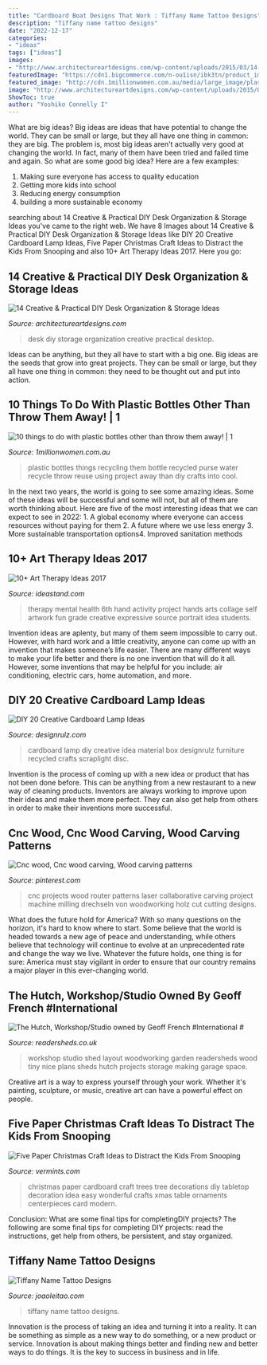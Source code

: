 ```yaml
---
title: "Cardboard Boat Designs That Work : Tiffany Name Tattoo Designs"
description: "Tiffany name tattoo designs"
date: "2022-12-17"
categories:
- "ideas"
tags: ["ideas"]
images:
- "http://www.architectureartdesigns.com/wp-content/uploads/2015/03/14-Creative-Practical-DIY-Desk-Organization-Storage-Ideas-12.jpg"
featuredImage: "https://cdn1.bigcommerce.com/n-ou1isn/ibk3tn/product_images/uploaded_images/paper-christmas-trees.jpg"
featured_image: "http://cdn.1millionwomen.com.au/media/large_image/plastic-bottles-recycling-ideas-52-1.jpg"
image: "http://www.architectureartdesigns.com/wp-content/uploads/2015/03/14-Creative-Practical-DIY-Desk-Organization-Storage-Ideas-12.jpg"
ShowToc: true
author: "Yoshiko Connelly I"
---
```



What are big ideas?
Big ideas are ideas that have potential to change the world. They can be small or large, but they all have one thing in common: they are big. The problem is, most big ideas aren't actually very good at changing the world. In fact, many of them have been tried and failed time and again. So what are some good big idea? Here are a few examples: 
1. Making sure everyone has access to quality education 
2. Getting more kids into school 
3. Reducing energy consumption 
4. building a more sustainable economy 

	

		
searching about 14 Creative &amp; Practical DIY Desk Organization &amp; Storage Ideas you've came to the right web. We have 8 Images about 14 Creative &amp; Practical DIY Desk Organization &amp; Storage Ideas like DIY 20 Creative Cardboard Lamp Ideas, Five Paper Christmas Craft Ideas to Distract the Kids From Snooping and also 10+ Art Therapy Ideas 2017. Here you go:
		
    
## 14 Creative &amp; Practical DIY Desk Organization &amp; Storage Ideas

<img loading=lazy src="http://www.architectureartdesigns.com/wp-content/uploads/2015/03/14-Creative-Practical-DIY-Desk-Organization-Storage-Ideas-12.jpg" onerror="this.onerror=null;this.src='https://tse2.mm.bing.net/th?id=OIP.XXwTj0N_Njnf02cQGmCicAHaMH&amp;pid=15.1';" alt="14 Creative &amp; Practical DIY Desk Organization &amp; Storage Ideas">

_Source: architectureartdesigns.com_

>desk diy storage organization creative practical desktop. 

	

Ideas can be anything, but they all have to start with a big one. Big ideas are the seeds that grow into great projects. They can be small or large, but they all have one thing in common: they need to be thought out and put into action.

    
## 10 Things To Do With Plastic Bottles Other Than Throw Them Away! | 1

<img loading=lazy src="http://cdn.1millionwomen.com.au/media/large_image/plastic-bottles-recycling-ideas-52-1.jpg" onerror="this.onerror=null;this.src='https://tse4.mm.bing.net/th?id=OIP.vEddsxaMDe0l4DLG-DzmiAHaE3&amp;pid=15.1';" alt="10 things to do with plastic bottles other than throw them away! | 1">

_Source: 1millionwomen.com.au_

>plastic bottles things recycling them bottle recycled purse water recycle throw reuse using project away than diy crafts into cool. 

	

In the next two years, the world is going to see some amazing ideas. Some of these ideas will be successful and some will not, but all of them are worth thinking about. Here are five of the most interesting ideas that we can expect to see in 2022: 1. A global economy where everyone can access resources without paying for them 2. A future where we use less energy 3. More sustainable transportation options4. Improved sanitation methods
    
## 10+ Art Therapy Ideas 2017

<img loading=lazy src="http://ideastand.com/wp-content/uploads/2014/05/art-therapy-ideas/7-art-therapy-ideas.jpg" onerror="this.onerror=null;this.src='https://tse1.mm.bing.net/th?id=OIP.wQEH2vgbHV2iGNyH8PIO5AHaKJ&amp;pid=15.1';" alt="10+ Art Therapy Ideas 2017">

_Source: ideastand.com_

>therapy mental health 6th hand activity project hands arts collage self artwork fun grade creative expressive source portrait idea students. 

	

Invention ideas are aplenty, but many of them seem impossible to carry out. However, with hard work and a little creativity, anyone can come up with an invention that makes someone’s life easier. There are many different ways to make your life better and there is no one invention that will do it all. However, some inventions that may be helpful for you include: air conditioning, electric cars, home automation, and more.

    
## DIY 20 Creative Cardboard Lamp Ideas

<img loading=lazy src="http://cdn.designrulz.com/wp-content/uploads/2015/02/cardboard_lamp_desingrulz_idea-7.jpg" onerror="this.onerror=null;this.src='https://tse4.mm.bing.net/th?id=OIP.0xGCUI8zU67TSyaD9uNk1AHaLE&amp;pid=15.1';" alt="DIY 20 Creative Cardboard Lamp Ideas">

_Source: designrulz.com_

>cardboard lamp diy creative idea material box designrulz furniture recycled crafts scraplight disc. 

	

Invention is the process of coming up with a new idea or product that has not been done before. This can be anything from a new restaurant to a new way of cleaning products. Inventors are always working to improve upon their ideas and make them more perfect. They can also get help from others in order to make their inventions more successful.

    
## Cnc Wood, Cnc Wood Carving, Wood Carving Patterns

<img loading=lazy src="https://i.pinimg.com/736x/a9/b5/c6/a9b5c6e41b592fcac9cd11dfba5e73af--collaborative-art-projects-router-cnc.jpg" onerror="this.onerror=null;this.src='https://tse1.mm.bing.net/th?id=OIP.LLD2Usn4viDe00aGcUqyNAHaLK&amp;pid=15.1';" alt="Cnc wood, Cnc wood carving, Wood carving patterns">

_Source: pinterest.com_

>cnc projects wood router patterns laser collaborative carving project machine milling drechseln von woodworking holz cut cutting designs. 

	

What does the future hold for America? With so many questions on the horizon, it's hard to know where to start. Some believe that the world is headed towards a new age of peace and understanding, while others believe that technology will continue to evolve at an unprecedented rate and change the way we live. Whatever the future holds, one thing is for sure: America must stay vigilant in order to ensure that our country remains a major player in this ever-changing world.

    
## The Hutch, Workshop/Studio Owned By Geoff French #International #

<img loading=lazy src="http://www.readersheds.co.uk/images/sheds/new/4397-05D2D32B-DD4A-2FE0-2B5AE89E0A32826C-4.jpg" onerror="this.onerror=null;this.src='https://tse3.mm.bing.net/th?id=OIP.e7EL2_H0fPFcDo8F4sosFAHaLJ&amp;pid=15.1';" alt="The Hutch, Workshop/Studio owned by Geoff French #International #">

_Source: readersheds.co.uk_

>workshop studio shed layout woodworking garden readersheds wood tiny nice plans sheds hutch projects storage making garage space. 

	

Creative art is a way to express yourself through your work. Whether it's painting, sculpture, or music, creative art can have a powerful effect on people.

    
## Five Paper Christmas Craft Ideas To Distract The Kids From Snooping

<img loading=lazy src="https://cdn1.bigcommerce.com/n-ou1isn/ibk3tn/product_images/uploaded_images/paper-christmas-trees.jpg" onerror="this.onerror=null;this.src='https://tse2.mm.bing.net/th?id=OIP.bchgTOJoFGallguaFhElAAHaKO&amp;pid=15.1';" alt="Five Paper Christmas Craft Ideas to Distract the Kids From Snooping">

_Source: vermints.com_

>christmas paper cardboard craft trees tree decorations diy tabletop decoration idea easy wonderful crafts xmas table ornaments centerpieces card modern. 

	

Conclusion: What are some final tips for completingDIY projects?
The following are some final tips for completing DIY projects: read the instructions, get help from others, be persistent, and stay organized.

    
## Tiffany Name Tattoo Designs

<img loading=lazy src="https://www.joaoleitao.com/tattoo-name/files/female-names4/tattoo-design-name-tiffany-06.png" onerror="this.onerror=null;this.src='https://tse4.mm.bing.net/th?id=OIP.ZXosIPdfXXptI9QOGjBKzgHaEO&amp;pid=15.1';" alt="Tiffany Name Tattoo Designs">

_Source: joaoleitao.com_

>tiffany name tattoo designs. 

	

Innovation is the process of taking an idea and turning it into a reality. It can be something as simple as a new way to do something, or a new product or service. Innovation is about making things better and finding new and better ways to do things. It is the key to success in business and in life.

